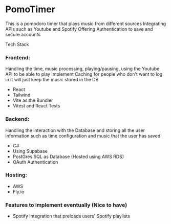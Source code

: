 # PomoTimer

This is a pomodoro timer that plays music from different sources 
Integrating APIs such as Youtube and Spotify 
Offering Authentication to save and secure accounts 

Tech Stack 
### Frontend:
Handling the time, music processing, playing/pausing, using the Youtube API to be able to play
Implement Caching for people who don't want to log in it will just keep the music stored in the DB

- React
- Tailwind
- Vite as the Bundler
- Vitest and React Tests


### Backend:
Handling the interaction with the Database and storing all the user information such as time configuration and music that the user has saved
- C#
- Using Supabase
- PostGres SQL as Database (Hosted using AWS RDS) 
- OAuth Authentication


### Hosting: 
- AWS
- Fly.io


### Features to implement eventually (Nice to have)
- Spotify Integration that preloads users' Spotify playlists
  
